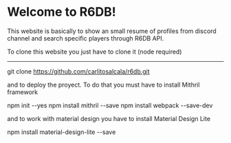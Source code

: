 Welcome to R6DB!
===================

This website is basically to show an small resume of profiles from discord channel and search specific players through R6DB API.

To clone this website you just have to clone it (node required)

----------
> 
git clone https://github.com/carlitosalcala/r6db.git

and to deploy the proyect. To do that you must have to install Mithril framework
> 
npm init --yes npm install mithril --save 
npm install webpack --save-dev

and to work with material design you have to install Material Design Lite
> 
npm install material-design-lite --save

